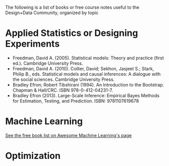 The following is a list of books or free course notes useful to the Design+Data Community, organized by topic

# Applied Statistics or Designing Experiments

- Freedman, David A. (2005). Statistical models: Theory and practice (first ed.). Cambridge University Press.
- Freedman, David A. (2010). Collier, David; Sekhon, Jasjeet S.; Stark, Philip B., eds. Statistical models and causal inferences: A dialogue with the social sciences. Cambridge University Press. 
- Bradley Efron; Robert Tibshirani (1994). An Introduction to the Bootstrap. Chapman & Hall/CRC. ISBN 978-0-412-04231-7.
- Bradley Efron (2013). Large-Scale Inference: Empirical Bayes Methods for Estimation, Testing, and Prediction. ISBN: 9781107619678


# Machine Learning

[See the free book list on Awesome Machine Learning's page](https://github.com/josephmisiti/awesome-machine-learning/blob/master/books.md)


# Optimization

